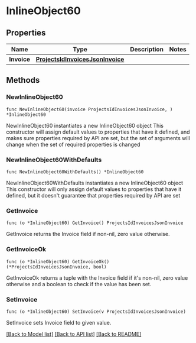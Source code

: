 # InlineObject60

## Properties

Name | Type | Description | Notes
------------ | ------------- | ------------- | -------------
**Invoice** | [**ProjectsIdInvoicesJsonInvoice**](_projects__id__invoices_json_invoice.md) |  | 

## Methods

### NewInlineObject60

`func NewInlineObject60(invoice ProjectsIdInvoicesJsonInvoice, ) *InlineObject60`

NewInlineObject60 instantiates a new InlineObject60 object
This constructor will assign default values to properties that have it defined,
and makes sure properties required by API are set, but the set of arguments
will change when the set of required properties is changed

### NewInlineObject60WithDefaults

`func NewInlineObject60WithDefaults() *InlineObject60`

NewInlineObject60WithDefaults instantiates a new InlineObject60 object
This constructor will only assign default values to properties that have it defined,
but it doesn't guarantee that properties required by API are set

### GetInvoice

`func (o *InlineObject60) GetInvoice() ProjectsIdInvoicesJsonInvoice`

GetInvoice returns the Invoice field if non-nil, zero value otherwise.

### GetInvoiceOk

`func (o *InlineObject60) GetInvoiceOk() (*ProjectsIdInvoicesJsonInvoice, bool)`

GetInvoiceOk returns a tuple with the Invoice field if it's non-nil, zero value otherwise
and a boolean to check if the value has been set.

### SetInvoice

`func (o *InlineObject60) SetInvoice(v ProjectsIdInvoicesJsonInvoice)`

SetInvoice sets Invoice field to given value.



[[Back to Model list]](../README.md#documentation-for-models) [[Back to API list]](../README.md#documentation-for-api-endpoints) [[Back to README]](../README.md)


